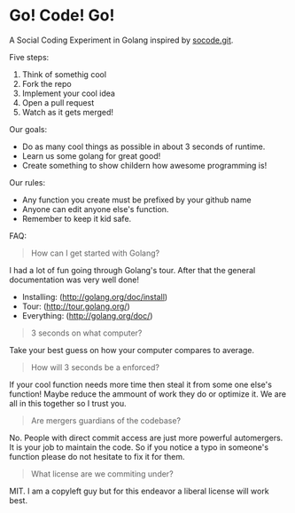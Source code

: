 Go! Code! Go!
======

A Social Coding Experiment in Golang inspired by [socode.git](git@github.com:sricola/socode.git).

Five steps:

1. Think of somethig cool
2. Fork the repo
3. Implement your cool idea
4. Open a pull request
5. Watch as it gets merged!

Our goals:
- Do as many cool things as possible in about 3 seconds of runtime.
- Learn us some golang for great good!
- Create something to show childern how awesome programming is!

Our rules:
- Any function you create must be prefixed by your github name
- Anyone can edit anyone else's function.
- Remember to keep it kid safe.

FAQ:
> How can I get started with Golang?

I had a lot of fun going through Golang's tour.
After that the general documentation was very
well done!
- Installing: (http://golang.org/doc/install)
- Tour: (http://tour.golang.org/)
- Everything: (http://golang.org/doc/)


> 3 seconds on what computer?

Take your best guess on how your computer compares to average.

> How will 3 seconds be a enforced?

If your cool function needs more time then steal it from some
one else's function! Maybe reduce the ammount of work they do
or optimize it. We are all in this together so I trust you.

> Are mergers guardians of the codebase?

No. People with direct commit access are just more powerful
automergers. It is your job to maintain the code. So if you
notice a typo in someone's function please do not hesitate to
fix it for them.

> What license are we commiting under?

MIT. I am a copyleft guy but for this endeavor a
liberal license will work best.
